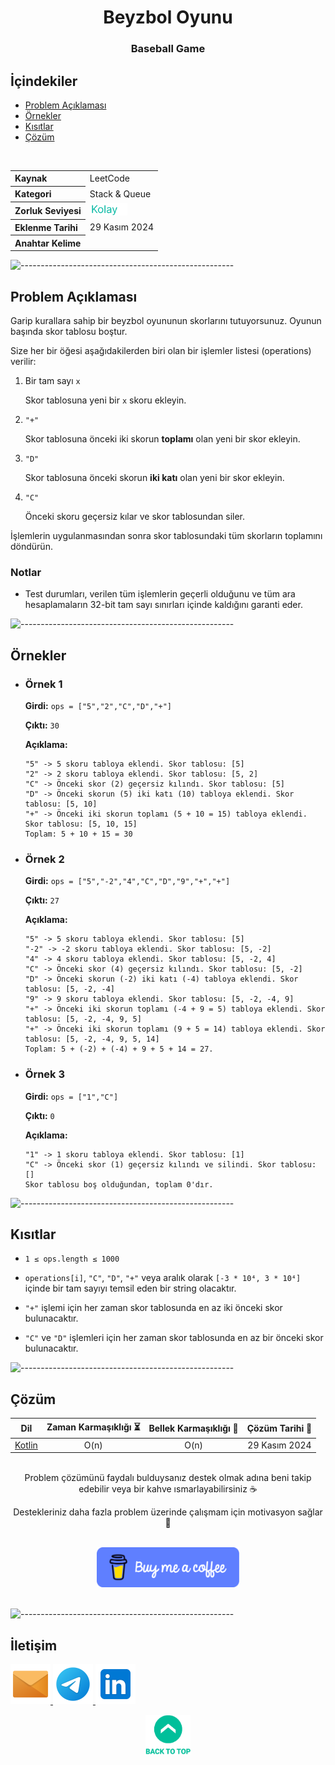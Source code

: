 <h1 align="center">
Beyzbol Oyunu<a name="article-top"></a>
</h1>
<h3 align="center">Baseball Game</h3>

## İçindekiler

- [Problem Açıklaması](#problem-açıklaması)
- [Örnekler](#örnekler)
- [Kısıtlar](#kısıtlar)
- [Çözüm](#çözüm)

<br>

<table>
  <tr>
    <th style="text-align: left; font-weight: bold;">Kaynak</th>
    <td style="text-align: left;">LeetCode</td>
  </tr>
  <tr>
    <th style="text-align: left; font-weight: bold;">Kategori</th>
    <td style="text-align: left;">Stack & Queue</td>
  </tr>
  <tr>
    <th style="text-align: left; font-weight: bold;">Zorluk Seviyesi</th>
    <td style="text-align: left;"> <img src="../0) İçerik Resources/Zorluk Seviyeleri/Kolay.png" alt="Kolay" height="20"/> </td>
  </tr>
  <tr>
    <th style="text-align: left; font-weight: bold;">Eklenme Tarihi</th>
    <td style="text-align: left;">29 Kasım 2024</td>
  </tr>
  <tr>
    <th style="text-align: left; font-weight: bold;">Anahtar Kelime</th>
    <td style="text-align: left;"></td>
  </tr>
</table>


![-----------------------------------------------------](../../Readme%20Resources/Çizgi.png)

## Problem Açıklaması 

Garip kurallara sahip bir beyzbol oyununun skorlarını tutuyorsunuz. Oyunun başında skor tablosu boştur.

Size her bir öğesi aşağıdakilerden biri olan bir işlemler listesi (operations) verilir:

1. Bir tam sayı `x`

   Skor tablosuna yeni bir `x` skoru ekleyin.

2. `"+"`

   Skor tablosuna önceki iki skorun **toplamı** olan yeni bir skor ekleyin.

3. `"D"`

   Skor tablosuna önceki skorun **iki katı** olan yeni bir skor ekleyin.

4. `"C"` 

   Önceki skoru geçersiz kılar ve skor tablosundan siler.

İşlemlerin uygulanmasından sonra skor tablosundaki tüm skorların toplamını döndürün.

### Notlar

- Test durumları, verilen tüm işlemlerin geçerli olduğunu ve tüm ara hesaplamaların 32-bit tam sayı sınırları içinde kaldığını garanti eder.


![-----------------------------------------------------](../../Readme%20Resources/Çizgi.png)

## Örnekler

- ### Örnek 1

  **Girdi:** `ops = ["5","2","C","D","+"]`

  **Çıktı:** `30`

  **Açıklama:** 
  ```
  "5" -> 5 skoru tabloya eklendi. Skor tablosu: [5]
  "2" -> 2 skoru tabloya eklendi. Skor tablosu: [5, 2]
  "C" -> Önceki skor (2) geçersiz kılındı. Skor tablosu: [5]
  "D" -> Önceki skorun (5) iki katı (10) tabloya eklendi. Skor tablosu: [5, 10]
  "+" -> Önceki iki skorun toplamı (5 + 10 = 15) tabloya eklendi. Skor tablosu: [5, 10, 15]
  Toplam: 5 + 10 + 15 = 30
  ```

- ### Örnek 2

  **Girdi:** `ops = ["5","-2","4","C","D","9","+","+"]`

  **Çıktı:** `27`

  **Açıklama:** 
  ```
  "5" -> 5 skoru tabloya eklendi. Skor tablosu: [5]
  "-2" -> -2 skoru tabloya eklendi. Skor tablosu: [5, -2]
  "4" -> 4 skoru tabloya eklendi. Skor tablosu: [5, -2, 4]
  "C" -> Önceki skor (4) geçersiz kılındı. Skor tablosu: [5, -2]
  "D" -> Önceki skorun (-2) iki katı (-4) tabloya eklendi. Skor tablosu: [5, -2, -4]
  "9" -> 9 skoru tabloya eklendi. Skor tablosu: [5, -2, -4, 9]
  "+" -> Önceki iki skorun toplamı (-4 + 9 = 5) tabloya eklendi. Skor tablosu: [5, -2, -4, 9, 5]
  "+" -> Önceki iki skorun toplamı (9 + 5 = 14) tabloya eklendi. Skor tablosu: [5, -2, -4, 9, 5, 14]
  Toplam: 5 + (-2) + (-4) + 9 + 5 + 14 = 27.
  ```

- ### Örnek 3

  **Girdi:** `ops = ["1","C"]`

  **Çıktı:** `0`

  **Açıklama:** 
  ```
  "1" -> 1 skoru tabloya eklendi. Skor tablosu: [1]
  "C" -> Önceki skor (1) geçersiz kılındı ve silindi. Skor tablosu: []
  Skor tablosu boş olduğundan, toplam 0'dır.
  ```

![-----------------------------------------------------](../../Readme%20Resources/Çizgi.png)

## Kısıtlar

- `1 ≤ ops.length ≤ 1000`

- `operations[i]`, `"C"`, `"D"`, `"+"` veya aralık olarak `[-3 * 10⁴, 3 * 10⁴]` içinde bir tam sayıyı temsil eden bir string olacaktır.

- `"+"` işlemi için her zaman skor tablosunda en az iki önceki skor bulunacaktır.

- `"C"` ve `"D"` işlemleri için her zaman skor tablosunda en az bir önceki skor bulunacaktır.


![-----------------------------------------------------](../../Readme%20Resources/Çizgi.png)

## Çözüm

<table>
  <thead>
    <tr>
      <th>Dil</th>
      <th>Zaman Karmaşıklığı ⏳</th>
      <th>Bellek Karmaşıklığı 🧠</th>
      <th>Çözüm Tarihi 📅</th>
    </tr>
  </thead>
  <tbody>
    <tr>
      <td> <a href="./Kotlin.kt" target="_blank">Kotlin</a> </td>
      <td align="center">O(n)</td>
      <td align="center">O(n)</td>
      <td align="center">29 Kasım 2024</td>
    </tr>
  </tbody>
</table>

<br>

<div align="center">
Problem çözümünü faydalı bulduysanız destek olmak adına beni takip edebilir veya bir kahve ısmarlayabilirsiniz ☕

Destekleriniz daha fazla problem üzerinde çalışmam için motivasyon sağlar 🚀
</div>

<br>

<div align="center">
  <a href="https://buymeacoffee.com/mustafatoktas" target="_blank"> <img src="../../Readme Resources/İletişim/Buy Me a Coffee.png" alt="Buy Me a Coffee" height="64"/> </a>
</div>

<br>


![-----------------------------------------------------](../../Readme%20Resources/Çizgi.png)

## İletişim

<a href="mailto:info@mustafatoktas.com"              target="_blank"> <img src="../../Readme Resources/İletişim/Mail.png"     alt="Mail"     width="64"/> </a>
<a href="https://t.me/mustafatoktas00"               target="_blank"> <img src="../../Readme Resources/İletişim/Telegram.png" alt="Telegram" width="64"/> </a>
<a href="https://www.linkedin.com/in/mustafatoktas/" target="_blank"> <img src="../../Readme Resources/İletişim/LinkedIn.png" alt="LinkedIn" width="64"/> </a>

<p align="center">
  <a href="#article-top"> <img src="../../Readme Resources/Back to Top.png" alt="Back to Top" height="64"/> </a>
</p>